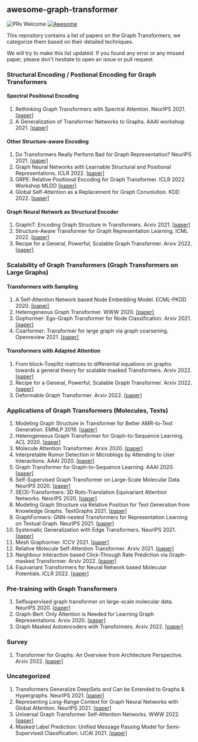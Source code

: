 ## awesome-graph-transformer

![PRs Welcome](https://img.shields.io/badge/PRs-Welcome-green)  [![Awesome](https://awesome.re/badge.svg)](https://awesome.re) 
<!--![PRs Welcome](https://img.shields.io/badge/PRs-Welcome-green)  [![Awesome](https://awesome.re/badge.svg)](https://awesome.re) ![Stars](https://img.shields.io/github/stars/ChandlerBang/awesome-self-supervised-gnn?color=yellow)  ![Forks](https://img.shields.io/github/forks/ChandlerBang/awesome-self-supervised-gnn?color=blue&label=Fork) -->

This repository contains a list of papers on the Graph Transformers; we categorize them based on their detailed techniques.

We will try to make this list updated. If you found any error or any missed paper, please don't hesitate to open an issue or pull request.

### Structural Encoding / Postional Encoding for Graph Transformers
#### Spectral Positional Encoding
1. Rethinking Graph Transformers with Spectral Attention. NeurIPS 2021. [[paper]](https://arxiv.org/abs/2106.03893)
1. A Generalization of Transformer Networks to Graphs. AAAI workshop 2021. [[paper]](https://arxiv.org/pdf/2012.09699)

#### Other Structure-aware Encoding
1. Do Transformers Really Perform Bad for Graph Representation? NeurIPS 2021. [[paper]](https://arxiv.org/abs/2106.05234)
1. Graph Neural Networks with Learnable Structural and Positional Representations. ICLR 2022. [[paper]](https://arxiv.org/abs/2110.07875)
1. GRPE: Relative Positional Encoding for Graph Transformer. ICLR 2022 Workshop MLDD [[paper]](https://openreview.net/forum?id=GNfAFN_p1d)
1. Global Self-Attention as a Replacement for Graph Convolution. KDD 2022. [[paper]](https://arxiv.org/abs/2108.03348)

#### Graph Neural Network as Structural Encoder
1. GraphiT: Encoding Graph Structure in Transformers. Arxiv 2021. [[paper]](https://arxiv.org/abs/2106.05667)
1. Structure-Aware Transformer for Graph Representation Learning. ICML 2022. [[paper]](https://proceedings.mlr.press/v162/chen22r.html)
1. Recipe for a General, Powerful, Scalable Graph Transformer. Arxiv 2022. [[paper]](https://arxiv.org/abs/2205.12454)

### Scalability of Graph Transformers (Graph Transformers on Large Graphs)
#### Transformers with Sampling
1. A Self-Attention Network based Node Embedding Model. ECML-PKDD 2020. [[paper]](https://arxiv.org/abs/2006.12100)
1. Heterogeneous Graph Transformer. WWW 2020. [[paper]](https://arxiv.org/abs/2003.01332)
1. Gophormer: Ego-Graph Transformer for Node Classification. Arxiv 2021. [[paper]](https://arxiv.org/abs/2110.13094)
1. Coarformer: Transformer for large graph via graph coarsening. Openreview 2021. [[paper]](https://openreview.net/forum?id=fkjO_FKVzw)

#### Transformers with Adapted Attention
1. From block-Toeplitz matrices to differential equations on graphs: towards a general theory for scalable masked Transformers. Arxiv 2022. [[paper]](https://arxiv.org/abs/2107.07999)
1. Recipe for a General, Powerful, Scalable Graph Transformer. Arxiv 2022. [[paper]](https://arxiv.org/abs/2205.12454)
1. Deformable Graph Transformer. Arxiv 2022. [[paper]](https://arxiv.org/abs/2206.14337)

### Applications of Graph Transformers (Molecules, Texts)
1. Modeling Graph Structure in Transformer for Better AMR-to-Text Generation. EMNLP 2019. [[paper]](https://aclanthology.org/D19-1548/)
1. Heterogeneous Graph Transformer for Graph-to-Sequence Learning. ACL 2020. [[paper]](https://aclanthology.org/2020.acl-main.640/)
1. Molecule Attention Transformer. Arxiv 2020. [[paper]](https://arxiv.org/abs/2002.08264)
1. Interpretable Rumor Detection in Microblogs by Attending to User Interactions. AAAI 2020. [[paper]](https://ojs.aaai.org/index.php/AAAI/article/view/6405)
1. Graph Transformer for Graph-to-Sequence Learning. AAAI 2020. [[paper]](https://ojs.aaai.org/index.php/AAAI/article/view/6243)
1. Self-Supervised Graph Transformer on Large-Scale Molecular Data. NeurIPS 2020. [[paper]](https://proceedings.neurips.cc/paper/2020/hash/94aef38441efa3380a3bed3faf1f9d5d-Abstract.html)
1. SE(3)-Transformers: 3D Roto-Translation Equivariant Attention Networks. NeurIPS 2020. [[paper]](https://proceedings.neurips.cc/paper/2020/hash/15231a7ce4ba789d13b722cc5c955834-Abstract.html)
1. Modeling Graph Structure via Relative Position for Text Generation from Knowledge Graphs. TextGraphs 2021. [[paper]](https://arxiv.org/abs/2006.09242)
1. GraphFormers: GNN-nested Transformers for Representation Learning on Textual Graph. NeurIPS 2021. [[paper]](https://arxiv.org/pdf/2105.02605.pdf)
1. Systematic Generalization with Edge Transformers. NeurIPS 2021. [[paper]](https://proceedings.neurips.cc/paper/2021/file/0a4dc6dae338c9cb08947c07581f77a2-Paper.pdf)
1. Mesh Graphormer. ICCV 2021. [[paper]](https://openaccess.thecvf.com/content/ICCV2021/html/Lin_Mesh_Graphormer_ICCV_2021_paper.html)
1. Relative Molecule Self-Attention Transformer. Arxiv 2021. [[paper]](https://arxiv.org/abs/2110.05841)
1. Neighbour Interaction based Click-Through Rate Prediction via Graph-masked Transformer. Arxiv 2022. [[paper]](https://arxiv.org/abs/2201.13311)
1. Equivariant Transformers for Neural Network based Molecular Potentials. ICLR 2022. [[paper]](https://openreview.net/forum?id=zNHzqZ9wrRB)

### Pre-training with Graph Transformers
1. Selfsupervised graph transformer on large-scale molecular data. NeurIPS 2020. [[paper]](https://arxiv.org/abs/2007.02835)
1. Graph-Bert: Only Attention is Needed for Learning Graph Representations. Arxiv 2020. [[paper]](https://arxiv.org/abs/2001.05140)
1. Graph Masked Autoencoders with Transformers. Arxiv 2022. [[paper]](https://arxiv.org/abs/2202.08391)

### Survey
1. Transformer for Graphs: An Overview from Architecture Perspective. Arxiv 2022. [[paper]](https://arxiv.org/abs/2202.08455)

### Uncategorized
1. Transformers Generalize DeepSets and Can be Extended to Graphs & Hypergraphs. NeurIPS 2021. [[paper]](https://proceedings.neurips.cc/paper/2021/file/ec0f40c389aeef789ce03eb814facc6c-Paper.pdf)
1. Representing Long-Range Context for Graph Neural Networks with Global Attention. NeurIPS 2021. [[paper]](https://proceedings.neurips.cc/paper/2021/file/6e67691b60ed3e4a55935261314dd534-Paper.pdf)
1. Universal Graph Transformer Self-Attention Networks. WWW 2022. [[paper]](https://dl.acm.org/doi/abs/10.1145/3487553.3524258)
1. Masked Label Prediction: Unified Message Passing Model for Semi-Supervised Classification. IJCAI 2021. [[paper]](https://www.ijcai.org/proceedings/2021/0214)
